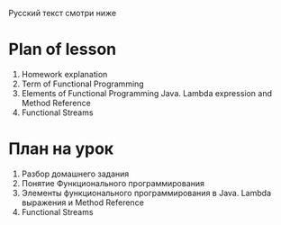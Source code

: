 Русский текст смотри ниже

# Plan of lesson <br/>
1. Homework explanation  <br/>
2. Term of Functional Programming  <br/>
3. Elements of Functional Programming Java. Lambda expression and Method Reference  <br/>
4. Functional Streams  <br/>

# План на урок <br/>
1. Разбор домашнего задания  <br/>
2. Понятие Функционального программирования   <br/>
3. Элементы функционального программирования в Java. Lambda выражения и Method Reference  <br/>
4. Functional Streams  <br/>
